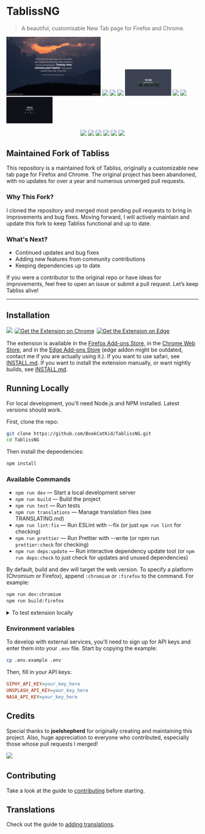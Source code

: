 # TablissNG

> A beautiful, customisable New Tab page for Firefox and Chrome.

<img src="screenshots/screenshot_1.png" width="49%"/> <img src="screenshots/screenshot_2.png" width="50%"/>
<img src="screenshots/screenshot_3.png" width="49%"/> <img src="screenshots/screenshot_4.png" width="50%"/>
<img src="screenshots/screenshot_5.png" width="24%"/>
<img src="screenshots/screenshot_6.png" width="24%"/>
<img src="screenshots/screenshot_7.png" width="24%"/>
<img src="screenshots/screenshot_8.png" width="24%"/>

<div align="center">
    <a href="https://chromewebstore.google.com/detail/tablissng/dlaogejjiafeobgofajdlkkhjlignalk">
        <img src="https://img.shields.io/chrome-web-store/users/dlaogejjiafeobgofajdlkkhjlignalk?logo=googlechrome&logoColor=ffffff&color=0779ba"></a>
    <a href="https://addons.mozilla.org/en-US/firefox/addon/tablissng/">
        <img src="https://img.shields.io/amo/users/tablissng?logo=firefoxbrowser&logoColor=ffffff"></a>
    <a href="https://github.com/BookCatKid/TablissNG/stargazers">
        <img src="https://img.shields.io/github/stars/BookCatKid/TablissNG?style=flat"></a>
    <a href="https://github.com/BookCatKid/TablissNG/commits/main/">
        <img src="https://img.shields.io/github/last-commit/BookCatKid/TablissNG?color=0779ba"></a>
    <a href="https://github.com/BookCatKid/TablissNG/releases/latest">
        <img src="https://img.shields.io/github/v/release/BookCatKid/TablissNG.svg?logo=github"></a>
    <a href="https://www.gnu.org/licenses/gpl-3.0">
        <img src="https://img.shields.io/badge/License-GNU%20GPL%20v3-blue"></a>
</div>

## Maintained Fork of Tabliss

This repository is a maintained fork of Tabliss, originally a customizable new tab page for Firefox and Chrome. The original project has been abandoned, with no updates for over a year and numerous unmerged pull requests.

### Why This Fork?

I cloned the repository and merged most pending pull requests to bring in improvements and bug fixes. Moving forward, I will actively maintain and update this fork to keep Tabliss functional and up to date.

### What's Next?

- Continued updates and bug fixes
- Adding new features from community contributions
- Keeping dependencies up to date

If you were a contributor to the original repo or have ideas for improvements, feel free to open an issue or submit a pull request. Let’s keep Tabliss alive!

---

## Installation

<a href="https://addons.mozilla.org/en-US/firefox/addon/tablissng/"><img src="https://blog.mozilla.org/addons/files/2020/04/get-the-addon-fx-apr-2020.svg" height="70"></a>
<a href="https://chromewebstore.google.com/detail/tabliss-a-beautiful-new-t/dlaogejjiafeobgofajdlkkhjlignalk"><img src="https://developer.chrome.com/static/docs/webstore/branding/image/HRs9MPufa1J1h5glNhut.png" alt="Get the Extension on Chrome" height="70" style="border: 1px solid transparent; border-radius:6px;"></a>
<a href="https://microsoftedge.microsoft.com/addons/detail/tablissng/mkaphhbkcccpgkfaifhhdfckagnkcmhm"><img src="https://upload.wikimedia.org/wikipedia/commons/thumb/f/f7/Get_it_from_Microsoft_Badge.svg/320px-Get_it_from_Microsoft_Badge.svg.png" alt="Get the Extension on Edge" height="70" style="border: 1px solid transparent; border-radius:4px;"></a>

The extension is available in the [Firefox Add-ons Store](https://addons.mozilla.org/en-US/firefox/addon/tablissng/), in the [Chrome Web Store](https://chromewebstore.google.com/detail/tabliss-a-beautiful-new-t/dlaogejjiafeobgofajdlkkhjlignalk), and in the [Edge Add-ons Store](https://microsoftedge.microsoft.com/addons/detail/tabliss-a-beautiful-new/mkaphhbkcccpgkfaifhhdfckagnkcmhm) (edge addon might be outdated, contact me if you are actually using it.). If you want to use safari, see [INSTALL.md](INSTALL.md).
If you want to install the extension manually, or want nightly builds, see [INSTALL.md](INSTALL.md).

## Running Locally

For local development, you'll need Node.js and NPM installed. Latest versions should work.

First, clone the repo:

```sh
git clone https://github.com/BookCatKid/TablissNG.git
cd TablissNG
```

Then install the dependencies:

```sh
npm install
```

### Available Commands

- `npm run dev` — Start a local development server
- `npm run build` — Build the project
- `npm run test` — Run tests
- `npm run translations` — Manage translation files (see TRANSLATING.md)
- `npm run lint:fix` — Run ESLint with --fix (or just `npm run lint` for checking)
- `npm run prettier` — Run Prettier with --write (or npm run `prettier:check` for checking)
- `npm run deps:update` — Run interactive dependency update tool (or `npm run deps:check` to just check for updates and unused dependencies)

By default, build and dev will target the web version. To specify a platform (Chromium or Firefox), append `:chromium` or `:firefox` to the command. For example:

```sh
npm run dev:chromium
npm run build:firefox
```

<details>
  <summary>To test extension locally</summary>
  <br>
  <p>Find the extension in <code>dist</code> folder.</p>

  <p>For Chrome, go to <code>chrome://extensions</code>, turn on devoloper mode and click on "Load unpacked".</p>

  <p>For Firefox, go to <code>about:debugging#/runtime/this-firefox</code> and click on "Load Temporary Add-on".</p>
</details>

### Environment variables

To develop with external services, you'll need to sign up for API keys and enter them into your `.env` file. Start by copying the example:

```sh
cp .env.example .env
```

Then, fill in your API keys:

```ini
GIPHY_API_KEY=your_key_here
UNSPLASH_API_KEY=your_key_here
NASA_API_KEY=your_key_here
```

## Credits

Special thanks to **joelshepherd** for originally creating and maintaining this project.
Also, huge appreciation to everyone who contributed, especially those whose pull requests I merged!

<a href="https://github.com/BookCatKid/TablissNG/graphs/contributors">
  <img src="https://contrib.rocks/image?repo=BookCatKid/TablissNG&max=30" />
</a>

## Contributing

Take a look at the guide to [contributing](CONTRIBUTING.md) before starting.

## Translations

Check out the guide to [adding translations](TRANSLATING.md).
